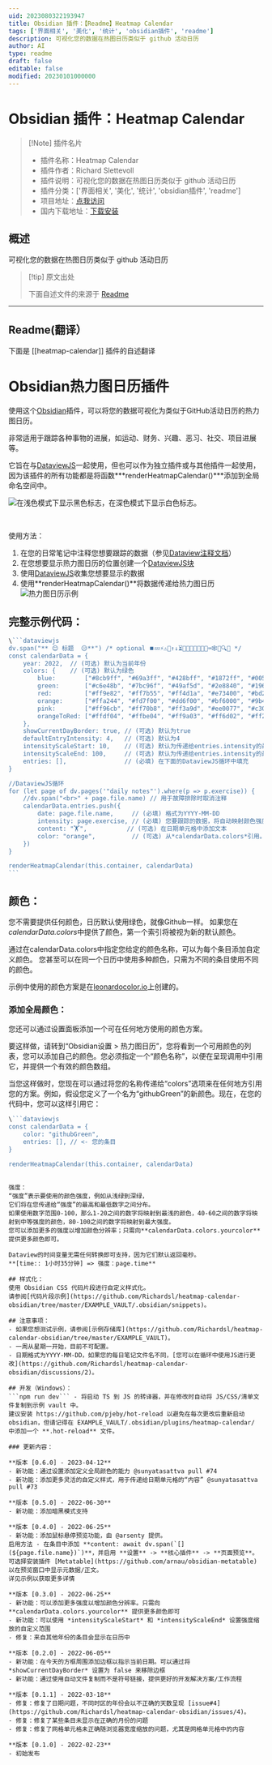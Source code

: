 ```yaml
---
uid: 2023080322193947
title: Obsidian 插件：【Readme】Heatmap Calendar
tags: ['界面相关', '美化', '统计', 'obsidian插件', 'readme']
description: 可视化您的数据在热图日历类似于 github 活动日历
author: AI
type: readme
draft: false
editable: false
modified: 20230101000000
---
```


# Obsidian 插件：Heatmap Calendar

> [!Note] 插件名片
> - 插件名称：Heatmap Calendar
> - 插件作者：Richard Slettevoll
> - 插件说明：可视化您的数据在热图日历类似于 github 活动日历
> - 插件分类：['界面相关', '美化', '统计', 'obsidian插件', 'readme']
> - 项目地址：[点我访问](https://github.com/Richardsl/heatmap-calendar-obsidian)
> - 国内下载地址：[下载安装](https://pkmer.cn/products/plugin/pluginMarket/?heatmap-calendar)

## 概述

可视化您的数据在热图日历类似于 github 活动日历



> [!tip] 原文出处
> 
>下面自述文件的来源于 [Readme](https://ghproxy.net/https://raw.githubusercontent.com/Richardsl/heatmap-calendar-obsidian/master/README.md)
> 

---

## Readme(翻译）

下面是 [[heatmap-calendar]] 插件的自述翻译


# Obsidian热力图日历插件

使用这个[Obsidian](https://obsidian.md/)插件，可以将您的数据可视化为类似于GitHub活动日历的热力图日历。

非常适用于跟踪各种事物的进展，如运动、财务、兴趣、恶习、社交、项目进展等。

它旨在与[DataviewJS](https://blacksmithgu.github.io/obsidian-dataview/)一起使用，但也可以作为独立插件或与其他插件一起使用，因为该插件的所有功能都是将函数***renderHeatmapCalendar()***添加到全局命名空间中。

<p>
    <picture>
      <source media="(prefers-color-scheme: dark)" srcset="https://github.com/Richardsl/heatmap-calendar-obsidian/blob/master/github-images/heatmap_examples_dark.gif?raw=true">
      <source media="(prefers-color-scheme: light)" srcset="https://github.com/Richardsl/heatmap-calendar-obsidian/blob/master/github-images/heatmap_examples_light.gif?raw=true">
      <img alt="在浅色模式下显示黑色标志，在深色模式下显示白色标志。" src="https://user-images.githubusercontent.com/25423296/163456779-a8556205-d0a5-45e2-ac17-42d089e3c3f8.png">
    </picture>
</p>

&nbsp;

使用方法：

1. 在您的日常笔记中注释您想要跟踪的数据（参见[Dataview注释文档](https://blacksmithgu.github.io/obsidian-dataview/data-annotation/)）
2. 在您想要显示热力图日历的位置创建一个[DataviewJS块](https://blacksmithgu.github.io/obsidian-dataview/api/intro/)
3. 使用[DataviewJS](https://blacksmithgu.github.io/obsidian-dataview/api/code-reference/)收集您想要显示的数据
4. 使用**renderHeatmapCalendar()**将数据传递给热力图日历
![热力图日历示例](https://github.com/Richardsl/heatmap-calendar-obsidian/blob/master/github-images/heatmap-calendar-howto3.jpg?raw=true)

## 完整示例代码：

~~~javascript
\```dataviewjs
dv.span("** 😊 标题  😥**") /* optional ⏹️💤⚡⚠🧩↑↓⏳📔💾📁📝🔄📝🔀⌨️🕸️📅🔍✨ */
const calendarData = {
    year: 2022,  // (可选) 默认为当前年份
    colors: {    // (可选) 默认为绿色
        blue:        ["#8cb9ff", "#69a3ff", "#428bff", "#1872ff", "#0058e2"], // 如果提供了第一个条目，则将其视为默认值
        green:       ["#c6e48b", "#7bc96f", "#49af5d", "#2e8840", "#196127"],
        red:         ["#ff9e82", "#ff7b55", "#ff4d1a", "#e73400", "#bd2a00"],
        orange:      ["#ffa244", "#fd7f00", "#dd6f00", "#bf6000", "#9b4e00"],
        pink:        ["#ff96cb", "#ff70b8", "#ff3a9d", "#ee0077", "#c30062"],
        orangeToRed: ["#ffdf04", "#ffbe04", "#ff9a03", "#ff6d02", "#ff2c01"]
    },
    showCurrentDayBorder: true, // (可选) 默认为true
    defaultEntryIntensity: 4,   // (可选) 默认为4
    intensityScaleStart: 10,    // (可选) 默认为传递给entries.intensity的最低值
    intensityScaleEnd: 100,     // (可选) 默认为传递给entries.intensity的最高值
    entries: [],                // (必填) 在下面的DataviewJS循环中填充
}

//DataviewJS循环
for (let page of dv.pages('"daily notes"').where(p => p.exercise)) {
    //dv.span("<br>" + page.file.name) // 用于故障排除时取消注释
    calendarData.entries.push({
        date: page.file.name,     // (必填) 格式为YYYY-MM-DD
        intensity: page.exercise, // (必填) 您要跟踪的数据，将自动映射颜色强度
        content: "🏋️",           // (可选) 在日期单元格中添加文本
        color: "orange",          // (可选) 从*calendarData.colors*引用。如果未提供颜色，则使用colors[0]
    })
}

renderHeatmapCalendar(this.container, calendarData)
```
~~~

## 颜色：
您不需要提供任何颜色，日历默认使用绿色，就像Github一样。
如果您在*calendarData.colors*中提供了颜色，第一个索引将被视为新的默认颜色。

通过在calendarData.colors中指定您给定的颜色名称，可以为每个条目添加自定义颜色。
您甚至可以在同一个日历中使用多种颜色，只需为不同的条目使用不同的颜色。

示例中使用的颜色方案是在[leonardocolor.io](https://leonardocolor.io)上创建的。

### 添加全局颜色：

您还可以通过设置面板添加一个可在任何地方使用的颜色方案。

要这样做，请转到“Obsidian设置 > 热力图日历”，您将看到一个可用颜色的列表，您可以添加自己的颜色。您必须指定一个“颜色名称”，以便在呈现调用中引用它，并提供一个有效的颜色数组。

当您这样做时，您现在可以通过将您的名称传递给“colors”选项来在任何地方引用您的方案。例如，假设您定义了一个名为“githubGreen”的新颜色。现在，在您的代码中，您可以这样引用它：

```javascript
\```dataviewjs
const calendarData = {
	color: "githubGreen",
	entries: [], // <- 您的条目
}

renderHeatmapCalendar(this.container, calendarData)
```
```

强度：
“强度”表示要使用的颜色强度，例如从浅绿到深绿，
它们将在您传递给“强度”的最高和最低数字之间分布。
如果使用数字范围0-100，那么1-20之间的数字将映射到最浅的颜色，40-60之间的数字将映射到中等强度的颜色，80-100之间的数字将映射到最大强度。
您可以添加更多的强度以增加颜色分辨率；只需向**calendarData.colors.yourcolor**提供更多颜色即可。

Dataview的时间变量无需任何转换即可支持，因为它们默认返回毫秒。
**[time:: 1小时35分钟] => 强度：page.time**

## 样式化：
使用 Obsidian CSS 代码片段进行自定义样式化。
请参阅[代码片段示例](https://github.com/Richardsl/heatmap-calendar-obsidian/tree/master/EXAMPLE_VAULT/.obsidian/snippets)。

## 注意事项：
- 如果您想测试示例，请参阅[示例存储库](https://github.com/Richardsl/heatmap-calendar-obsidian/tree/master/EXAMPLE_VAULT)。
- 一周从星期一开始，目前不可配置。
- 日期格式为YYYY-MM-DD，如果您的每日笔记文件名不同，[您可以在循环中使用JS进行更改](https://github.com/Richardsl/heatmap-calendar-obsidian/discussions/2)。

## 开发（Windows）：
```npm run dev``` - 将启动 TS 到 JS 的转译器，并在修改时自动将 JS/CSS/清单文件复制到示例 vault 中。  
建议安装 https://github.com/pjeby/hot-reload 以避免在每次更改后重新启动 obsidian，但请记得在 EXAMPLE_VAULT/.obsidian/plugins/heatmap-calendar/ 中添加一个 **.hot-reload** 文件。

### 更新内容：

**版本 [0.6.0] - 2023-04-12**
- 新功能：通过设置添加定义全局颜色的能力 @sunyatasattva pull #74
- 新功能：添加更多灵活的自定义样式，用于传递给日期单元格的“内容” @sunyatasattva pull #73

**版本 [0.5.0] - 2022-06-30**
- 新功能：添加暗黑模式支持

**版本 [0.4.0] - 2022-06-25**
- 新功能：添加鼠标悬停预览功能，由 @arsenty 提供。  
启用方法 - 在条目中添加 **content: await dv.span(`[](${page.file.name})`)**，并启用 **设置** -> **核心插件** -> **页面预览**。  
可选择安装插件 [Metatable](https://github.com/arnau/obsidian-metatable) 以在预览窗口中显示元数据/正文。  
详见示例以获取更多详情

**版本 [0.3.0] - 2022-06-25**
- 新功能：可以添加更多强度以增加颜色分辨率。只需向 **calendarData.colors.yourcolor** 提供更多颜色即可
- 新功能：可以使用 *intensityScaleStart* 和 *intensityScaleEnd* 设置强度缩放的自定义范围
- 修复：来自其他年份的条目会显示在日历中

**版本 [0.2.0] - 2022-06-05**
- 新功能：在今天的方框周围添加边框以指示当前日期。可以通过将 *showCurrentDayBorder* 设置为 false 来移除边框
- 新功能：通过使用自动文件复制而不是符号链接，提供更好的开发解决方案/工作流程

**版本 [0.1.1] - 2022-03-18**
- 修复：修复了日期问题，不同时区的年份会以不正确的天数呈现 [issue#4](https://github.com/Richardsl/heatmap-calendar-obsidian/issues/4)。
- 修复：修复了某些条目未显示在正确的月份的问题
- 修复：修复了网格单元格未正确随浏览器宽度缩放的问题，尤其是网格单元格中的内容

**版本 [0.1.0] - 2022-02-23**
- 初始发布



